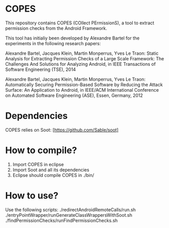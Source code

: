 # COPES

This repository contains COPES (COllect PErmissionS), a tool to extract
permission checks from the Android Framework.

This tool has initialiy been developed by Alexandre Bartel for the experiments
in the following research papers:

 Alexandre Bartel, Jacques Klein, Martin Monperrus, Yves Le Traon: Static
 Analysis for Extracting Permission Checks of a Large Scale Framework: The
 Challenges And Solutions for Analyzing Android, in IEEE Transactions of
 Software Engineering (TSE), 2014

 Alexandre Bartel, Jacques Klein, Martin Monperrus, Yves Le Traon:
 Automatically Securing Permission-Based Software by Reducing the Attack
 Surface: An Application to Android, in IEEE/ACM International Conference on
 Automated Software Engineering (ASE), Essen, Germany, 2012 

# Dependencies

COPES relies on Soot:  [https://github.com/Sable/soot]

# How to compile?

1. Import COPES in eclipse
2. Import Soot and all its dependencies
3. Eclipse should compile COPES in ./bin/

# How to use? 

Use the following scripts:
./redirectAndroidRemoteCalls/run.sh
./entryPointWrapper/runGenerateClassWrappersWithSoot.sh
./findPermissionChecks/runFindPermissionChecks.sh
